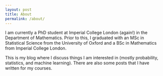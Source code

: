 ```yaml
---
layout: post
title: About
permalink: /about/
---
```


I am currently a PhD student at Imperial College London (again!) in the Department of Mathematics. Prior to this, I graduated with an MSc in Statistical Science from the University of Oxford and a BSc in Mathematics from Imperial College London.

This is my blog where I discuss things I am interested in (mostly probability, statistics, and machine learning). There are also some posts that I have written for my courses.   

<!-- I also have another academic website which is under construction. However, here is a short collection of my academic work.  -->

<!-- ## Publications and Writings  

- **UROP 2023 Report**: On Pre-conditioned Langevin Dynamics and its Applications to Score-based Generative Models. [Link](https://isomorphicdude.github.io/assets/Draft.pdf)

- **Mini-project for Interview**: Expert Controlled Differential Equation for Disease Progression Modelling. [Link](https://isomorphicdude.github.io/assets/Mini_Project.pdf) -->
